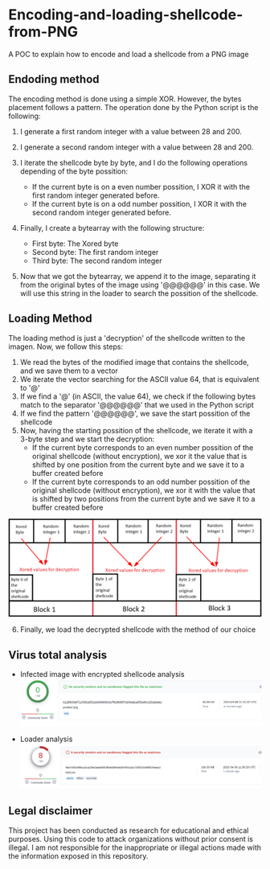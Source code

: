 # Encoding-and-loading-shellcode-from-PNG
A POC to explain how to encode and load a shellcode from a PNG image

## Endoding method
The encoding method is done using a simple XOR. However, the bytes placement follows a pattern. The operation done by the Python script is the following:

1. I generate a first random integer with a value between 28 and 200.
2. I generate a second random integer with a value between 28 and 200.
3. I iterate the shellcode byte by byte, and I do the following operations depending of the byte possition:
    - If the current byte is on a even number possition, I XOR it with the first random integer generated before. 
    - If the current byte is on a odd number possition, I XOR it with the second random integer generated before.

4. Finally, I create a bytearray with the following structure:
    - First byte: The Xored byte
    - Second byte: The first random integer
    - Third byte: The second random integer

5. Now that we got the bytearray, we append it to the image, separating it from the original bytes of the image using '@@@@@@' in this case. We will use this string in the loader to search the possition of the shellcode.



## Loading Method

The loading method is just a 'decryption' of the shellcode written to the imagen. Now, we follow this steps:

1. We read the bytes of the modified image that contains the shellcode, and we save them to a vector
2. We iterate the vector searching for the ASCII value 64, that is equivalent to '@'
3. If we find a '@' (in ASCII, the value 64), we check if the following bytes match to the separator '@@@@@@' that we used in the Python script
4. If we find the pattern '@@@@@@', we save the start possition of the shellcode 
5. Now, having the starting possition of the shellcode, we iterate it with a 3-byte step and we start the decryption:
    -  If the current byte corresponds to an even number possition of the original shellcode (without encryption), we xor it  the value that is shifted by one position from the current byte and we save it to a buffer created before
    - If the current byte corresponds to an odd number possition of the original shellcode (without encryption), we xor it with the value that is shifted by two positions from the current byte and we save it to a buffer created before

![plot](./Images/shellcodeDecryption.png)

6. Finally, we load the decrypted shellcode with the method of our choice

## Virus total analysis

- Infected image with encrypted shellcode analysis
![plot](./Images/image_infected_vt_.png)

- Loader analysis
![plot](./Images/loader_vt_.png)

## Legal disclaimer
This project has been conducted as research for educational and ethical purposes. Using this code to attack organizations without prior consent is illegal. I am not responsible for the inappropriate or illegal actions made with the information exposed in this repository.

